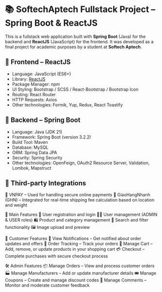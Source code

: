 # 📚 SoftechAptech Fullstack Project – Spring Boot & ReactJS

This is a fullstack web application built with **Spring Boot** (Java) for the backend and **ReactJS** (JavaScript) for the frontend. It was developed as a final project for academic purposes by a student at **Softech Aptech**.

## 🧩 Frontend – ReactJS
- Language: JavaScript (ES6+)
- Library: [ReactJS](https://reactjs.org/)
- Package Manager: npm
- UI Styling: Bootstrap / SCSS / React-Bootstrap / Bootstrap Icon
- Routing: React Router
- HTTP Requests: Axios
- Other technologies: Formik, Yup, Redux, React Toastify

## 🧩 Backend – Spring Boot
- Language: Java (JDK 21)
- Framework: Spring Boot (version 3.2.2)
- Build Tool: Maven
- Database: MySQL
- ORM: Spring Data JPA
- Security: Spring Security
- Other technologies: OpenFeign, OAuth2 Resource Server, Validation, Lombok, Mapstruct

## 🧩 Third-party Integrations
🧾 VNPAY – Used for handling secure online payments
🚛 GiaoHangNhanh (GHN) – Integrated for real-time shipping fee calculation based on location and weight

🚀 Main Features
🔐 User registration and login
🧑‍💼 User management (ADMIN & USER roles)
🛍️ Product and category management
🔎 Search and filter functionality
🖼️ Image upload and preview

👥 Customer Features
🔔 View Notifications – Get notified about order updates and offers
🚚 Order Tracking – Track your orders
🛒 Manage Cart – Add, remove, or update products in your shopping cart
💳 Checkout – Complete purchases with secure checkout process

🛠️ Admin Features
📦 Manage Orders – View and process customer orders
🏭 Manage Manufacturers – Add or update manufacturer details
🎟️ Manage Coupons – Create and manage discount codes
💬 Manage Comments – Monitor and moderate customer feedback